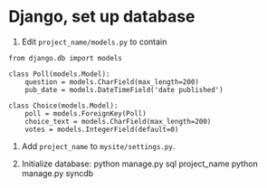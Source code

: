 Django, set up database
=======================


1. Edit `project_name/models.py` to contain
````
from django.db import models
 
class Poll(models.Model):                                                       
    question = models.CharField(max_length=200)
    pub_date = models.DateTimeField('date published')
 
class Choice(models.Model):
    poll = models.ForeignKey(Poll)
    choice_text = models.CharField(max_length=200)
    votes = models.IntegerField(default=0)
````

1. Add `project_name` to `mysite/settings.py`.

1. Initialize database:
        python manage.py sql project_name
        python manage.py syncdb
